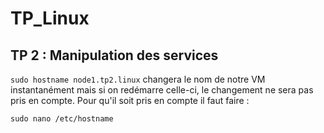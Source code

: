 # TP_Linux

## TP 2 : Manipulation des services

`` sudo hostname node1.tp2.linux `` changera le nom de notre VM instantanément mais si on redémarre celle-ci, le changement ne sera pas pris en compte. Pour qu'il soit pris en compte il faut faire : 

```markdown 
sudo nano /etc/hostname 
```